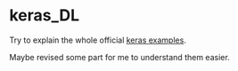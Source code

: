 # keras_DL
Try to explain the whole official [keras examples](https://github.com/keras-team/keras/tree/master/examples). 

Maybe revised some part for me to understand them easier.
